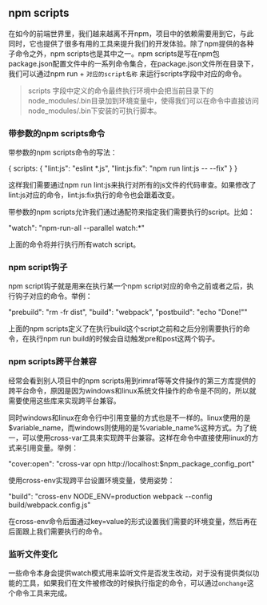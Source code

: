 ## npm scripts

在如今的前端世界里，我们越来越离不开npm，项目中的依赖需要用到它，与此同时，它也提供了很多有用的工具来提升我们的开发体验。除了npm提供的各种子命令之外，npm scripts也是其中之一。npm scripts是写在npm包package.json配置文件中的一系列命令集合，在package.json文件所在目录下，我们可以通过npm run + `对应的script名称` 来运行scripts字段中对应的命令。

> scripts 字段中定义的命令最终执行环境中会把当前目录下的node_modules/.bin目录加到环境变量中，使得我们可以在命令中直接访问node_modules/.bin下安装的可执行脚本。

### 带参数的npm scripts命令

带参数的npm scripts命令的写法：

{
  scripts: {
    "lint:js": "eslint *.js",
    "lint:js:fix": "npm run lint:js -- --fix"
  }
}

这样我们需要通过npm run lint:js来执行对所有的js文件的代码审查。如果修改了lint:js对应的命令，lint:js:fix执行的命令也会跟着改变。

带参数的npm scripts允许我们通过通配符来指定我们需要执行的script。比如：

"watch": "npm-run-all --parallel watch:*"

上面的命令将并行执行所有watch script。

### npm script钩子

npm script钩子就是用来在执行某一个npm script对应的命令之前或者之后，执行钩子对应的命令。举例：

"prebuild": "rm -fr dist",
"build": "webpack",
"postbuild": "echo \"Done!\""

上面的npm scripts定义了在执行build这个script之前和之后分别需要执行的命令，在执行npm run build的时候会自动触发pre和post这两个钩子。

### npm scripts跨平台兼容

经常会看到别人项目中的npm scripts用到rimraf等等文件操作的第三方库提供的跨平台命令，原因是因为windows和linux系统文件操作的命令是不同的，所以就需要使用这些库来实现跨平台兼容。

同时windows和linux在命令行中引用变量的方式也是不一样的。linux使用的是$variable_name，而windows则使用的是%variable_name%这种方式。为了统一，可以使用cross-var工具来实现跨平台兼容。这样在命令中直接使用linux的方式来引用变量。举例：

"cover:open": "cross-var opn http://localhost:$npm_package_config_port"

使用cross-env实现跨平台设置环境变量，使用姿势：

"build": "cross-env NODE_ENV=production webpack --config build/webpack.config.js"

在cross-env命令后面通过key=value的形式设置我们需要的环境变量，然后再在后面跟上我们需要执行的命令。

### 监听文件变化

一些命令本身会提供watch模式用来监听文件是否发生改动，对于没有提供类似功能的工具，如果我们在文件被修改的时候执行指定的命令，可以通过`onchange`这个命令工具来完成。
